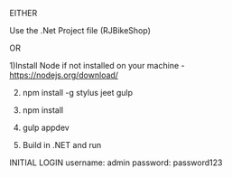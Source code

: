 EITHER

Use the .Net Project file (RJBikeShop)

OR

1)Install Node if not installed on your machine
	- https://nodejs.org/download/

2) npm install -g stylus jeet gulp

3) npm install

4) gulp appdev

5) Build in .NET and run

INITIAL LOGIN
username: admin
password: password123
